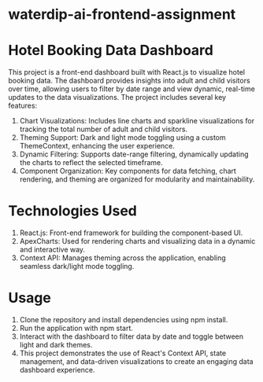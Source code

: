 # waterdip-ai-frontend-assignment
#  Hotel Booking Data Dashboard
This project is a front-end dashboard built with React.js to visualize hotel booking data. The dashboard provides insights into adult and child visitors over time, allowing users to filter by date range and view dynamic, real-time updates to the data visualizations. The project includes several key features:

  1. Chart Visualizations: Includes line charts and sparkline visualizations for tracking the total number of adult and child visitors.
  2. Theming Support: Dark and light mode toggling using a custom ThemeContext, enhancing the user experience.
  3. Dynamic Filtering: Supports date-range filtering, dynamically updating the charts to reflect the selected timeframe.
  4. Component Organization: Key components for data fetching, chart rendering, and theming are organized for modularity and maintainability.
     
#  Technologies Used
  1. React.js: Front-end framework for building the component-based UI.
  2. ApexCharts: Used for rendering charts and visualizing data in a dynamic and interactive way.
  3. Context API: Manages theming across the application, enabling seamless dark/light mode toggling.
#  Usage
  1. Clone the repository and install dependencies using npm install.
  2. Run the application with npm start.
  3. Interact with the dashboard to filter data by date and toggle between light and dark themes.
  4. This project demonstrates the use of React's Context API, state management, and data-driven visualizations to create an engaging data dashboard experience.
